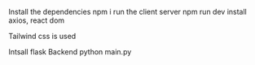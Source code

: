 Install the dependencies npm i
run the client server npm run dev
install axios, react dom

Tailwind css is used 

Intsall flask
Backend python main.py
